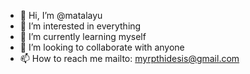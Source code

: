- 👋 Hi, I’m @matalayu
- 👀 I’m interested in everything
- 🌱 I’m currently learning myself
- 💞️ I’m looking to collaborate with anyone
- 📫 How to reach me mailto: myrpthidesis@gmail.com

<!---
matalayu/matalayu is a ✨ special ✨ repository because its `README.md` (this file) appears on your GitHub profile.
You can click the Preview link to take a look at your changes.
--->
